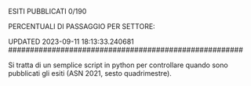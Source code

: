 ESITI PUBBLICATI 0/190 

PERCENTUALI DI PASSAGGIO PER SETTORE:

UPDATED 2023-09-11 18:13:33.240681
###################################################### 

Si tratta di un semplice script in python per controllare quando sono pubblicati gli esiti (ASN 2021, sesto quadrimestre).

